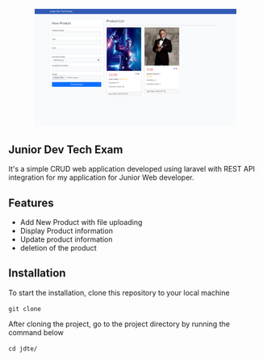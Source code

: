 <p align="center"><img src="docs/images/sc.png" width="400"></p>


## Junior Dev Tech Exam

It's a simple CRUD web application developed using laravel with REST API integration for my application for Junior Web developer.

## Features
- Add New Product with file uploading
- Display Product information 
- Update product information
- deletion of the product


## Installation
<p>To start the installation, clone this repository to your local machine</p>

<code>git clone </code>
<p>After cloning the project, go to the project directory by running the command below</p>
<code>cd jdte/</code>
